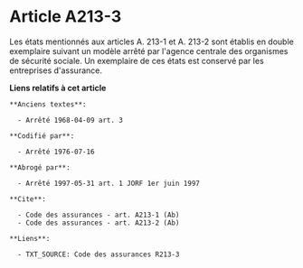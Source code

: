 # Article A213-3

Les états mentionnés aux articles A. 213-1 et A. 213-2 sont établis en double exemplaire suivant un modèle arrêté par
l'agence centrale des organismes de sécurité sociale. Un exemplaire de ces états est conservé par les entreprises
d'assurance.

**Liens relatifs à cet article**

	**Anciens textes**:

	  - Arrêté 1968-04-09 art. 3

	**Codifié par**:

	  - Arrêté 1976-07-16

	**Abrogé par**:

	  - Arrêté 1997-05-31 art. 1 JORF 1er juin 1997

	**Cite**:

	  - Code des assurances - art. A213-1 (Ab)
	  - Code des assurances - art. A213-2 (Ab)

	**Liens**:

	  - TXT_SOURCE: Code des assurances R213-3
